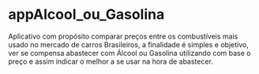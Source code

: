 # appAlcool_ou_Gasolina
Aplicativo com propósito comparar preços entre os combustíveis mais usado no mercado de carros Brasileiros, a finalidade é simples e objetivo, ver se compensa abastecer com Álcool ou Gasolina utilizando com base o preço e assim indicar o melhor a se usar na hora de abastecer.  

